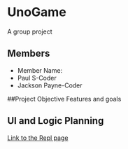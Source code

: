 # UnoGame
A group project

## Members
* Member Name:
* Paul S-Coder
* Jackson Payne-Coder

##Project Objective
Features and goals

## UI and Logic Planning

[Link to the Repl page](https://replit.com/join/gnumiivyfg-9622884)
